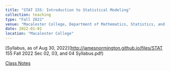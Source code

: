 ```yaml
---
title: "STAT 155: Introduction to Statistical Modeling"
collection: teaching
type: "Fall 2022"
venue: "Macalester College, Department of Mathematics, Statistics, and Computer Science"
date: 2022-01-01
location: "Macalester College"
---
```








[Syllabus, as of Aug 30, 2022](http://jamesnormington.github.io/files/STAT 155 Fall 2022 Sec 02, 03, and 04 Syllabus.pdf)

[Class Notes](https://bcheggeseth.github.io/Stat155Notes/)


